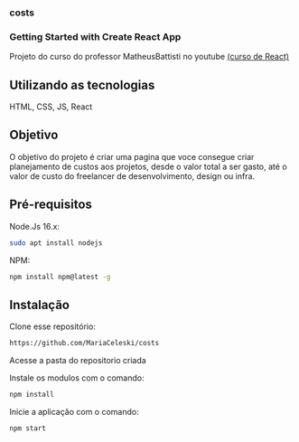 ### costs

### Getting Started with Create React App

Projeto do curso do professor MatheusBattisti no youtube [(curso de React)](https://www.youtube.com/watch?v=FXqX7oof0I4&list=PLnDvRpP8BneyVA0SZ2okm-QBojomniQVO&ab_channel=MatheusBattisti-HoradeCodar)

## Utilizando as tecnologias

HTML, CSS, JS, React

## Objetivo

O objetivo do projeto é criar uma pagina que voce consegue criar planejamento de custos aos projetos, desde o valor total a ser gasto, até o valor de custo do freelancer de desenvolvimento, design ou infra.

## Pré-requisitos

Node.Js 16.x:

```sh
sudo apt install nodejs
```

NPM:

```sh
npm install npm@latest -g
```

## Instalação

Clone esse repositório:

```sh
https://github.com/MariaCeleski/costs
```

Acesse a pasta do repositorio criada

Instale os modulos com o comando:

```sh
npm install
```

Inicie a aplicação com o comando:

```sh
npm start
```
